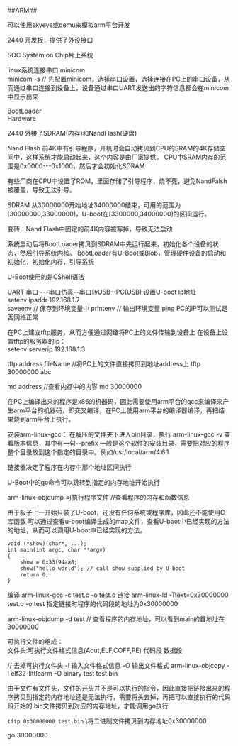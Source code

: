 ##ARM##

可以使用skyeye或qemu来模拟arm平台开发

2440 开发板，提供了外设接口

SOC System on Chip片上系统

linux系统连接串口:minicom  
minicom -s   // 先配置minicom，选择串口设置，选择连接在PC上的串口设备，从而通过串口连接到设备上，设备通过串口UART发送出的字符信息都会在minicom中显示出来

BootLoader  
Hardware

2440 外接了SDRAM(内存)和NandFlash(硬盘)

Nand Flash 前4K中有引导程序，开机时会自动拷贝到CPU的SRAM的4K存储空间中，这样系统才能启动起来，这个内容是由厂家提供。
CPU中SRAM内存的范围是0x0000---0x1000，然后才会初始化SDRAM

有些厂商在CPU中设置了ROM，里面存储了引导程序，烧不死，避免NandFalsh被覆盖，导致无法引导。

SDRAM 从30000000开始地址34000000结束，可用的范围为[30000000,33000000]，U-boot在[3300000,34000000]的区间运行。

变砖：Nand Flash中固定的前4K内容被写掉，导致无法启动

系统启动后将BootLoader拷贝到SDRAM中先运行起来，初始化各个设备的状态，然后引导系统内核。
BootLoader有U-Boot或Blob，管理硬件设备的启动和初始化，初始化内存，引导系统

U-Boot使用的是CShell语法

UART 串口 ---串口仿真--串口转USB--PC(USB)
设置U-boot Ip地址  
setenv ipaddr  192.168.1.7  
saveenv   // 保存到环境变量中
printenv  // 输出环境变量
ping PC的IP可以测试是否网络正常

在PC上建立tftp服务，从而方便通过网络将PC上的文件传输到设备上
在设备上设置tftp的服务器的ip：  
setenv serverip 192.168.1.3

tftp address  fileName  //将PC上的文件直接拷贝到地址address上
tftp 30000000 abc  

md address   //查看内存中的内容
md 30000000

在PC上编译出来的程序是x86的机器码，因此需要使用arm平台的gcc来编译来产生arm平台的机器码，即交叉编译，在PC上使用arm平台的编译器编译，再把结果烧到arm平台上执行。

安装arm-linux-gcc：
在解压的文件夹下进入bin目录，执行
arm-linux-gcc -v 查看版本信息，其中有一句--prefix 一般是这个软件的安装目录，需要把对应的程序整个目录放到这个指定的目录中。例如/usr/local/arm/4.6.1


链接器决定了程序在内存中那个地址区间执行

U-Boot中的go命令可以跳转到指定的内存地址开始执行

arm-linux-objdump 可执行程序文件  //查看程序的内存和函数信息

由于板子上一开始只装了U-boot，还没有任何系统或程序库，因此还不能使用C库函数
可以通过查看u-boot编译生成的map文件，查看U-boot中已经实现的方法的地址，从而可以调用U-boot中已经实现的方法。

	void (*show)(char*, ...);
	int main(int argc, char **argv)
	{
		show = 0x33f94aa8;
		show("hello world"); // call show supplied by U-boot
		return 0;
	}

编译 arm-linux-gcc -c test.c -o test.o
链接 arm-linux-ld -Ttext=0x30000000 test.o -o test
指定链接时程序的代码段的地址为0x30000000


arm-linux-objdump -d test // 查看程序的内存地址，可以看到main的首地址在30000000

可执行文件的组成：  
文件头:可执行文件格式信息(Aout,ELF,COFF,PE)
代码段
数据段

// 去掉可执行文件头 -I 输入文件格式信息  -O 输出文件格式
arm-linux-objcopy -I elf32-littlearm -O binary test test.bin 

由于文件有文件头，文件的开头并不是可以执行的指令，因此直接把链接出来的程序拷贝到指定的内存地址还是无法执行，需要将头去掉，再把可以直接执行的代码段开始的.bin文件拷贝到对应的内存地址，才能调用go执行

`tftp 0x30000000 test.bin` \\将二进制文件拷贝到内存地址0x30000000

go 30000000 

